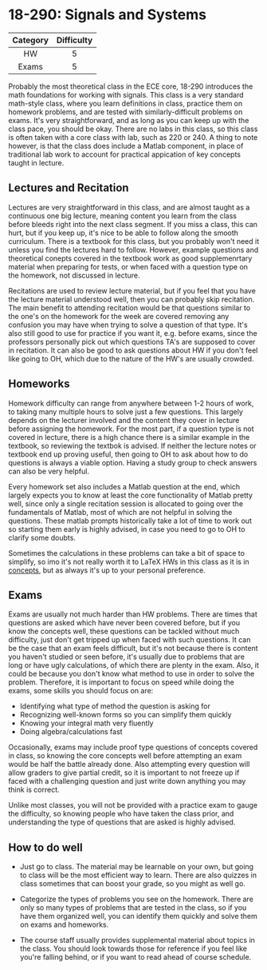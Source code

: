 # 18-290: Signals and Systems

| Category | Difficulty |
|:-:       | :-:        |
| HW       | 5          |
| Exams    | 5          |

Probably the most theoretical class in the ECE core, 18-290 introduces the math
foundations for working with signals. This class is a very standard math-style
class, where you learn definitions in class, practice them on homework problems,
and are tested with similarly-difficult problems on exams. It's very straightforward,
and as long as you can keep up with the class pace, you should be okay. There are no
labs in this class, so this class is often taken with a core class with lab, such as
220 or 240. A thing to note however, is that the class does include a Matlab component,
in place of traditional lab work to account for practical appication of key concepts 
taught in lecture.

## Lectures and Recitation

Lectures are very straightforward in this class, and are almost taught as a continuous
one big lecture, meaning content you learn from the class before bleeds right into the
next class segment. If you miss a class, this can hurt, but if you keep up, it's nice
to be able to follow along the smooth curriculum. There is a textbook for this class,
but you probably won't need it unless you find the lectures hard to follow. However, 
example questions and theoretical conepts covered in the textbook work as good supplemenrtary
material when preparing for tests, or when faced with a question type on the homework, not 
discussed in lecture.

Recitations are used to review lecture material, but if you feel that you have the lecture
material understood well, then you can probably skip recitation. The main benefit to attending
recitation would be that questions similar to the one's on the homework for the week are covered
removing any confusion you may have when trying to solve a question of that type. It's also still
good to use for practice if you want it, e.g. before exams, since the professors personally pick
out which questions TA's are supposed to cover in recitation. It can also be good to ask questions 
about HW if you don't feel like going to OH, which due to the nature of the HW's are usually crowded.

## Homeworks

Homework difficulty can range from anywhere between 1-2 hours of work, to taking many 
multiple hours to solve just a few questions. This largely depends on the lecturer involved
and the content they cover in lecture before assigning the homework. For the most part,
if a question type is not covered in lecture, there is a high chance there is a similar
example in the textbook, so reviewing the textbok is advised. If neither the lecture notes
or textbook end up proving useful, then going to OH to ask about how to do questions is 
always a viable option. Having a study group to check answers can also be very helpful.

Every homework set also includes a Matlab question at the end, which largely expects you to
know at least the core functionality of Matlab pretty well, since only a single recitation
session is allocated to going over the fundamentals of Matlab, most of which are not helpful
in solving the questions. These matlab prompts historically take a lot of time to work out
so starting them early is highly advised, in case you need to go to OH to clarify some doubts.

Sometimes the calculations in these problems can take a bit of space to simplify,
so imo it's not really worth it to LaTeX HWs in this class as it is in [concepts](../math_science_reqs/21127.md),
but as always it's up to your personal preference.

## Exams

Exams are usually not much harder than HW problems. There are times that questions are asked
which have never been covered before, but if you know the concepts well, these questions can
be tackled without much difficulty, just don't get tripped up when faced with such questions.
It can be the case that an exam feels difficult, but it's not because there is content you 
haven't studied or seen before, it's usually due to problems that are long or have ugly calculations,
of which there are plenty in the exam. Also, it could be because you don't know what method to use
in order to solve the problem. Therefore, it is important to focus on speed while doing the exams,
some skills you should focus on are:

- Identifying what type of method the question is asking for
- Recognizing well-known forms so you can simplify them quickly
- Knowing your integral math very fluently
- Doing algebra/calculations fast

Occasionally, exams may include proof type questions of concepts covered in class, so knowing
the core concepts well before attempting an exam would be half the battle already done. Also
attempting every question will allow graders to give partial credit, so it is important to not
freeze up if faced with a challenging question and just write down anything you may think is correct.

Unlike most classes, you will not be provided with a practice exam to gauge the difficulty,
so knowing people who have taken the class prior, and understanding the type of questions that 
are asked is highly advised.

## How to do well

- Just go to class. The material may be learnable on your own, but going
  to class will be the most efficient way to learn. There are also quizzes
  in class sometimes that can boost your grade, so you might as well go.

- Categorize the types of problems you see on the homework. There are only
  so many types of problems that are tested in the class, so if you have them
  organized well, you can identify them quickly and solve them on exams and homeworks.

- The course staff usually provides supplemental material about topics in the class.
  You should look towards those for reference if you feel like you're falling behind,
  or if you want to read ahead of course schedule.
